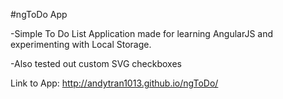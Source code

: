 #ngToDo App

-Simple To Do List Application made for learning AngularJS and experimenting with Local Storage.

-Also tested out custom SVG checkboxes

Link to App:
http://andytran1013.github.io/ngToDo/
